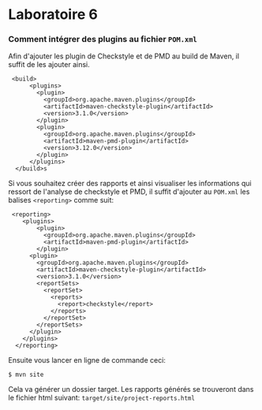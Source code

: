 # Laboratoire 6

### Comment intégrer des plugins au fichier `POM.xml`
Afin d'ajouter les plugin de Checkstyle et de PMD au build de Maven, il suffit de les ajouter ainsi. 
```
 <build>
      <plugins>
        <plugin>
          <groupId>org.apache.maven.plugins</groupId>
          <artifactId>maven-checkstyle-plugin</artifactId>
          <version>3.1.0</version>
        </plugin>
        <plugin>
          <groupId>org.apache.maven.plugins</groupId>
          <artifactId>maven-pmd-plugin</artifactId>
          <version>3.12.0</version>
        </plugin>
      </plugins>
  </build>s
```

Si vous souhaitez créer des rapports et ainsi visualiser les informations qui ressort de l'analyse de checkstyle et PMD, il suffit d'ajouter au `POM.xml` les balises `<reporting>` comme suit:

```
 <reporting>
    <plugins>
        <plugin>
          <groupId>org.apache.maven.plugins</groupId>
          <artifactId>maven-pmd-plugin</artifactId>
        </plugin>
      <plugin>
        <groupId>org.apache.maven.plugins</groupId>
        <artifactId>maven-checkstyle-plugin</artifactId>
        <version>3.1.0</version>
        <reportSets>
          <reportSet>
            <reports>
              <report>checkstyle</report>
            </reports>
          </reportSet>
        </reportSets>
      </plugin>
    </plugins>
  </reporting>
```

Ensuite vous lancer en ligne de commande ceci:
```
$ mvn site
```

Cela va générer un dossier target. Les rapports générés se trouveront dans le fichier html suivant: `target/site/project-reports.html`
